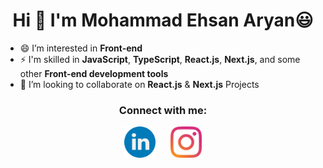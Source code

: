 <h1 align="center">Hi 👋 I'm Mohammad Ehsan Aryan😃</h1>

- 😄 I’m interested in **Front-end**
- ⚡ I'm skilled in **JavaScript**, **TypeScript**, **React.js**, **Next.js**, and some other **Front-end development tools**
- 👯 I’m looking to collaborate on **React.js** & **Next.js** Projects
  
<h3 align="center">Connect with me:</h3>
<div align="center">
<a href="https://www.linkedin.com/in/ehsan-aryan-b32183223"><img width="50px" height="50px" alt="My LiknedIn!" src="./assets/linkedin-icon.png"/></a> &nbsp;&nbsp;&nbsp;&nbsp;
<a href="https://instagram.com/itsehs4n"><img width="50px" height="50px" alt="My Instagram!" src="./assets/instagram-icon.png"/></a>
</div>